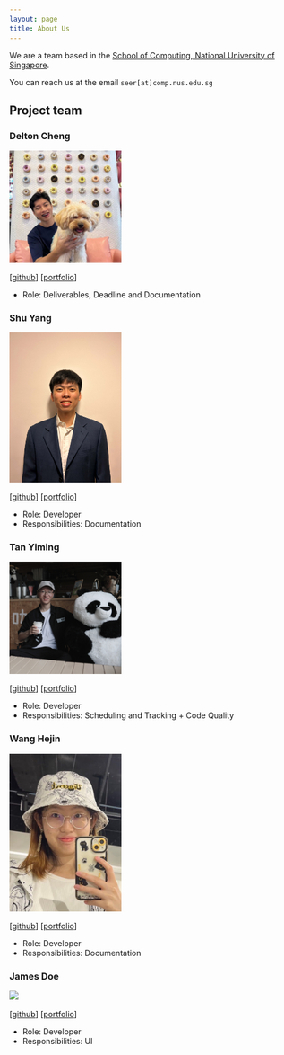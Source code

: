 ```yaml
---
layout: page
title: About Us
---
```


We are a team based in the [School of Computing, National University of Singapore](http://www.comp.nus.edu.sg).

You can reach us at the email `seer[at]comp.nus.edu.sg`

## Project team

### Delton Cheng

<img src="images/deltoncheng.png" width="200px">

[[github](https://github.com/DeltonCheng)]
[[portfolio](team/deltoncheng.md)]

* Role: Deliverables, Deadline and Documentation 

### Shu Yang

<img src="images/shuyangk.png" width="200px">

[[github](http://github.com/shuyangk)]
[[portfolio](team/shuyangk.md)]

* Role: Developer
* Responsibilities: Documentation

### Tan Yiming

<img src="images/tanyyyming.png" width="200px">

[[github](http://github.com/tanyyming)] 
[[portfolio](team/johndoe.md)]

* Role: Developer
* Responsibilities: Scheduling and Tracking + Code Quality

### Wang Hejin

<img src="images/wanghejin.png" width="200px">

[[github](http://github.com/wanghejin)]
[[portfolio](team/wanghejin.md)]

* Role: Developer
* Responsibilities: Documentation

### James Doe

<img src="images/johndoe.png" width="200px">

[[github](http://github.com/johndoe)]
[[portfolio](team/tanyyyming.md)]

* Role: Developer
* Responsibilities: UI
